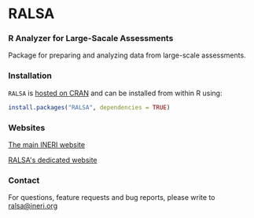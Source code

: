 # RALSA
### R Analyzer for Large-Sacale Assessments

Package for preparing and analyzing data from large-scale assessments.

### Installation
`RALSA` is [hosted on CRAN](https://cran.r-project.org/package=RALSA) and can be installed from within R using:

```r
install.packages("RALSA", dependencies = TRUE)
```

### Websites
[The main INERI website](http://www.ineri.org)

[RALSA's dedicated website](http://ralsa.ineri.org)

### Contact
For questions, feature requests and bug reports, please write to <a href="mailto:ralsa@ineri.org">ralsa@ineri.org</a>
